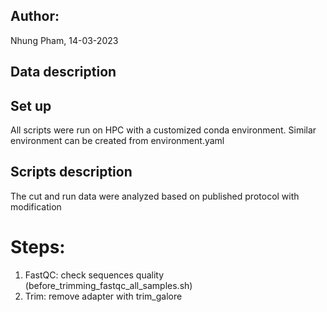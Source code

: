 ## Author:
Nhung Pham, 14-03-2023

## Data description

## Set up
All scripts were run on HPC with a customized conda environment. Similar environment can be created from environment.yaml

## Scripts description

The cut and run data were analyzed based on published protocol with modification

# Steps:

1. FastQC: check sequences quality (before_trimming_fastqc_all_samples.sh) 
2. Trim: remove adapter with trim_galore 
